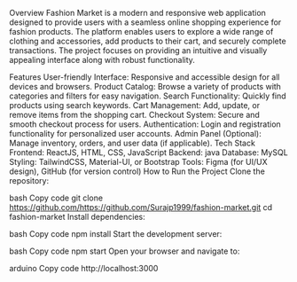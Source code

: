 Overview
Fashion Market is a modern and responsive web application designed to provide users with a seamless online shopping experience for fashion products. The platform enables users to explore a wide range of clothing and accessories, add products to their cart, and securely complete transactions. The project focuses on providing an intuitive and visually appealing interface along with robust functionality.

Features
User-friendly Interface: Responsive and accessible design for all devices and browsers.
Product Catalog: Browse a variety of products with categories and filters for easy navigation.
Search Functionality: Quickly find products using search keywords.
Cart Management: Add, update, or remove items from the shopping cart.
Checkout System: Secure and smooth checkout process for users.
Authentication: Login and registration functionality for personalized user accounts.
Admin Panel (Optional): Manage inventory, orders, and user data (if applicable).
Tech Stack
Frontend: ReactJS, HTML, CSS, JavaScript
Backend: java
Database: MySQL
Styling: TailwindCSS, Material-UI, or Bootstrap
Tools: Figma (for UI/UX design), GitHub (for version control)
How to Run the Project
Clone the repository:

bash
Copy code
git clone https://github.com/https://github.com/Surajp1999/fashion-market.git
cd fashion-market
Install dependencies:

bash
Copy code
npm install
Start the development server:

bash
Copy code
npm start
Open your browser and navigate to:

arduino
Copy code
http://localhost:3000

